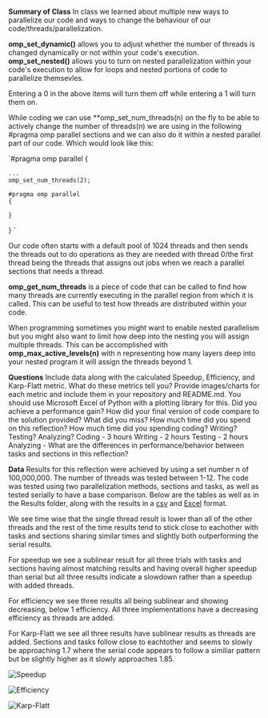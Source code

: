 **Summary of Class**
In class we learned about multiple new ways to parallelize our code and ways to change the behaviour of our code/threads/parallelization.

**omp_set_dynamic()** allows you to adjust whether the number of threads is changed dynamically or not within your code's execution.
**omp_set_nested()** allows you to turn on nested parallelization within your code's execution to allow for loops and nested portions of code to parallelize themsevles.

Entering a 0 in the above items will turn them off while entering a 1 will turn them on.

While coding we can use **omp_set_num_threads(n) on the fly to be able to actively change the number of threads(n) we are using in the following #pragma omp parallel sections and we can also do it within a nested parallel part of our code. Which would look like this:

`#pragma omp parallel
{


	...
	omp_set_num_threads(2);
	
	#pragma omp parallel
	{

	}


}
`

Our code often starts with a default pool of 1024 threads and then sends the threads out to do operations as they are needed with thread 0/the first thread being the threads that assigns out jobs when we reach a parallel sections that needs a thread.

**omp_get_num_threads** is a piece of code that can be called to find how many threads are currently executing in the parallel region from which it is called. This can be useful to test how threads are distributed within your code.

When programming sometimes you might want to enable nested parallelism but you might also want to limit how deep into the nesting you will assign multiple threads. This can be accomplished with **omp_max_active_levels(n)** with n representing how many layers deep into your nested program it will assign the threads beyond 1.

**Questions**
Include data along with the calculated Speedup, Efficiency, and Karp-Flatt metric. What do these metrics tell you?
Provide images/charts for each metric and include them in your repository and README.md. You should use Microsoft Excel of Python with a plotting library for this.
Did you achieve a performance gain? How did your final version of code compare to the solution provided? What did you miss?
How much time did you spend on this reflection? How much time did you spending coding? Writing? Testing? Analyzing?
Coding - 3 hours
Writing - 2 hours
Testing - 2 hours
Analyzing - 
What are the differences in performance/behavior between tasks and sections in this reflection?

**Data**
Results for this reflection were achieved by using a set number n of 100,000,000. The number of threads was tested between 1-12. The code was tested using two parallelization methods, sections and tasks, as well as tested serially to have a base comparison. Below are the tables as well as in the Results folder, along with the results in a [csv](https://gitlab.com/kodywilliamson/cs4170_sp2021_r05_williamson/-/blob/master/Results/results.csv) and [Excel](https://gitlab.com/kodywilliamson/cs4170_sp2021_r05_williamson/-/blob/master/Results/Results.xlsx) format.

We see time wise that the single thread result is lower than all of the other threads and the rest of the time results tend to stick close to eachother with tasks and sections sharing similar times and slightly both outperforming the serial results.

For speedup we see a sublinear result for all three trials with tasks and sections having almost matching results and having overall higher speedup than serial but all three results indicate a slowdown rather than a speedup with added threads.

For efficiency we see three results all being sublinear and showing decreasing, below 1 efficiency. All three implementations have a decreasing efficiency as threads are added.

For Karp-Flatt we see all three results have sublinear results as threads are added. Sections and tasks follow close to eachtother and seems to slowly be approaching 1.7 where the serial code appears to follow a similiar pattern but be slightly higher as it slowly approaches 1.85.

![Speedup](https://gitlab.com/kodywilliamson/cs4170_sp2021_r05_williamson/-/blob/master/Results/Speedup.png)

![Efficiency](https://gitlab.com/kodywilliamson/cs4170_sp2021_r05_williamson/-/blob/master/Results/Efficiency.png)

![Karp-Flatt](https://gitlab.com/kodywilliamson/cs4170_sp2021_r05_williamson/-/blob/master/Results/Karp-Flatt.png)
